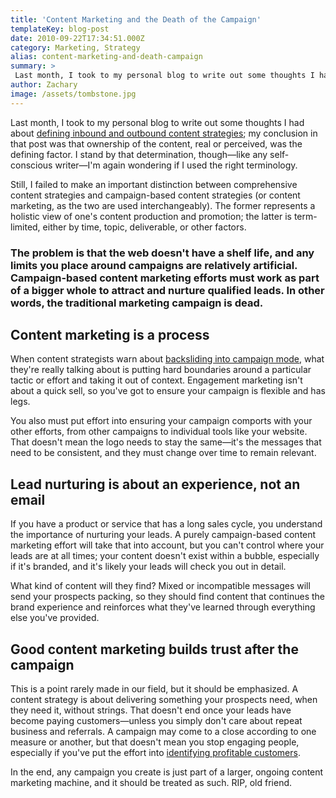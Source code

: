 ```yaml
---
title: 'Content Marketing and the Death of the Campaign'
templateKey: blog-post
date: 2010-09-22T17:34:51.000Z
category: Marketing, Strategy
alias: content-marketing-and-death-campaign
summary: > 
 Last month, I took to my personal blog to write out some thoughts I had about defining inbound and outbound content strategies; my conclusion in that post was that ownership of the content, real or perceived, was the defining factor. I stand by that determination, though—like any self-conscious writer—I'm again wondering if I used the right terminology.
author: Zachary
image: /assets/tombstone.jpg
---
```


Last month, I took to my personal blog to write out some thoughts I had about [defining inbound and outbound content strategies](http://beggscreative.com/2010/08/defining-inbound-vs-outbound-content-strategies/); my conclusion in that post was that ownership of the content, real or perceived, was the defining factor. I stand by that determination, though—like any self-conscious writer—I'm again wondering if I used the right terminology.

Still, I failed to make an important distinction between comprehensive content strategies and campaign-based content strategies (or content marketing, as the two are used interchangeably). The former represents a holistic view of one's content production and promotion; the latter is term-limited, either by time, topic, deliverable, or other factors.

### The problem is that the web doesn't have a shelf life, and any limits you place around campaigns are relatively artificial. Campaign-based content marketing efforts must work as part of a bigger whole to attract and nurture qualified leads. In other words, the traditional marketing campaign is dead.

Content marketing is a process
------------------------------

When content strategists warn about [backsliding into campaign mode](http://blog.junta42.com/content_marketing_blog/2010/09/content-marketing-infinity.html), what they're really talking about is putting hard boundaries around a particular tactic or effort and taking it out of context. Engagement marketing isn't about a quick sell, so you've got to ensure your campaign is flexible and has legs.

You also must put effort into ensuring your campaign comports with your other efforts, from other campaigns to individual tools like your website. That doesn't mean the logo needs to stay the same—it's the messages that need to be consistent, and they must change over time to remain relevant.

Lead nurturing is about an experience, not an email
---------------------------------------------------

If you have a product or service that has a long sales cycle, you understand the importance of nurturing your leads. A purely campaign-based content marketing effort will take that into account, but you can't control where your leads are at all times; your content doesn't exist within a bubble, especially if it's branded, and it's likely your leads will check you out in detail.

What kind of content will they find? Mixed or incompatible messages will send your prospects packing, so they should find content that continues the brand experience and reinforces what they've learned through everything else you've provided.

Good content marketing builds trust after the campaign
------------------------------------------------------

This is a point rarely made in our field, but it should be emphasized. A content strategy is about delivering something your prospects need, when they need it, without strings. That doesn't end once your leads have become paying customers—unless you simply don't care about repeat business and referrals. A campaign may come to a close according to one measure or another, but that doesn't mean you stop engaging people, especially if you've put the effort into [identifying profitable customers](/2010/08/31/better-market-targeting-through-buyer-personas).

In the end, any campaign you create is just part of a larger, ongoing content marketing machine, and it should be treated as such. RIP, old friend.